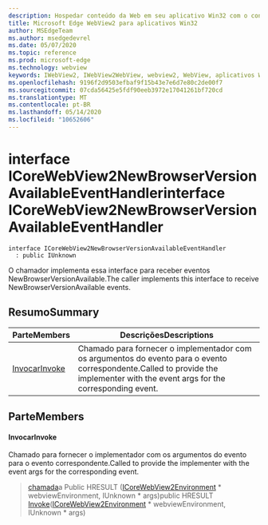 ```yaml
---
description: Hospedar conteúdo da Web em seu aplicativo Win32 com o controle WebView2 do Microsoft Edge
title: Microsoft Edge WebView2 para aplicativos Win32
author: MSEdgeTeam
ms.author: msedgedevrel
ms.date: 05/07/2020
ms.topic: reference
ms.prod: microsoft-edge
ms.technology: webview
keywords: IWebView2, IWebView2WebView, webview2, WebView, aplicativos Win32, Win32, Edge, ICoreWebView2, ICoreWebView2Controller, controle do navegador, HTML Edge
ms.openlocfilehash: 9196f2d9503efbaf9f15b43e7e6d7e80c2de00f7
ms.sourcegitcommit: 07cda56425e5fdf90eeb3972e17041261bf720cd
ms.translationtype: MT
ms.contentlocale: pt-BR
ms.lasthandoff: 05/14/2020
ms.locfileid: "10652606"
---
```

# <span data-ttu-id="582a8-104">interface ICoreWebView2NewBrowserVersionAvailableEventHandler</span><span class="sxs-lookup"><span data-stu-id="582a8-104">interface ICoreWebView2NewBrowserVersionAvailableEventHandler</span></span> 

```
interface ICoreWebView2NewBrowserVersionAvailableEventHandler
  : public IUnknown
```

<span data-ttu-id="582a8-105">O chamador implementa essa interface para receber eventos NewBrowserVersionAvailable.</span><span class="sxs-lookup"><span data-stu-id="582a8-105">The caller implements this interface to receive NewBrowserVersionAvailable events.</span></span>

## <span data-ttu-id="582a8-106">Resumo</span><span class="sxs-lookup"><span data-stu-id="582a8-106">Summary</span></span>

 <span data-ttu-id="582a8-107">Parte</span><span class="sxs-lookup"><span data-stu-id="582a8-107">Members</span></span>                        | <span data-ttu-id="582a8-108">Descrições</span><span class="sxs-lookup"><span data-stu-id="582a8-108">Descriptions</span></span>
--------------------------------|---------------------------------------------
[<span data-ttu-id="582a8-109">Invocar</span><span class="sxs-lookup"><span data-stu-id="582a8-109">Invoke</span></span>](#invoke) | <span data-ttu-id="582a8-110">Chamado para fornecer o implementador com os argumentos do evento para o evento correspondente.</span><span class="sxs-lookup"><span data-stu-id="582a8-110">Called to provide the implementer with the event args for the corresponding event.</span></span>

## <span data-ttu-id="582a8-111">Parte</span><span class="sxs-lookup"><span data-stu-id="582a8-111">Members</span></span>

#### <span data-ttu-id="582a8-112">Invocar</span><span class="sxs-lookup"><span data-stu-id="582a8-112">Invoke</span></span> 

<span data-ttu-id="582a8-113">Chamado para fornecer o implementador com os argumentos do evento para o evento correspondente.</span><span class="sxs-lookup"><span data-stu-id="582a8-113">Called to provide the implementer with the event args for the corresponding event.</span></span>

> <span data-ttu-id="582a8-114">[chamada](#invoke)a Public HRESULT ([ICoreWebView2Environment](icorewebview2environment.md) \* webviewEnvironment, IUnknown \* args)</span><span class="sxs-lookup"><span data-stu-id="582a8-114">public HRESULT [Invoke](#invoke)([ICoreWebView2Environment](icorewebview2environment.md) \* webviewEnvironment, IUnknown \* args)</span></span>

